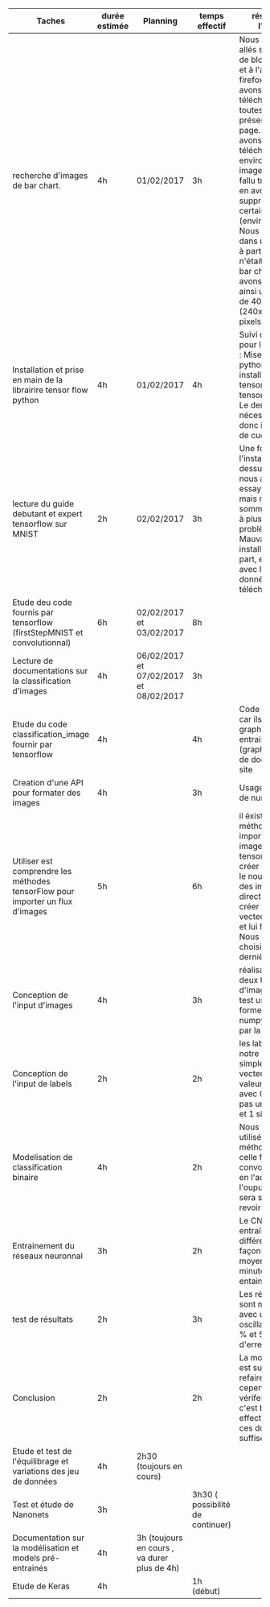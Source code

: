 | Taches                                                                         | durée  estimée | Planning                               | temps effectif | résumé de l'usage                                                                                                                                                                                                                                                                                                                                                                                                       |
|--------------------------------------------------------------------------------|----------------|----------------------------------------|----------------|-------------------------------------------------------------------------------------------------------------------------------------------------------------------------------------------------------------------------------------------------------------------------------------------------------------------------------------------------------------------------------------------------------------------------|
| recherche d'images de bar chart.                                               | 4h             | 01/02/2017                             | 3h             | Nous sommes allés sur le site de block builder, et à l'aide de firefox, nous avons pu télécharger toutes les images présentes sur la page. Nous avons ainsi télécharger environ 1200 images, qu'il a fallu trier. Nous en avons supprimer un certain nombre (environ 150). Nous avons mis dans un dossier à part ce qui n'était pas des bar chart, et avons pu garder ainsi un peu plus de 400 images (240x130 pixels). |
| Installation et prise en main de la librairire tensor flow python              | 4h             | 01/02/2017                             | 4h             | Suivi d'un tutoriel pour l'installation : Mise à jour de python 3.5, installation de tensorflow et tensorflow-gpu. Le dernier nécessite cuda, donc installation de cuda.                                                                                                                                                                                                                                                |
| lecture du guide debutant et expert tensorflow sur MNIST                       | 2h             | 02/02/2017                             | 3h             | Une fois l'installation ci dessus finie, nous avons essayé de tester, mais nous nous sommes heurtés à plusieurs problèmes : Mauvaise installation d'une part, et problème avec le jeu de donnée téléchargé.                                                                                                                                                                                                             |
| Etude deu code fournis par tensorflow (firstStepMNIST et convolutionnal)       | 6h             | 02/02/2017 et 03/02/2017               | 8h             |                                                                                                                                                                                                                                                                                                                                                                                                                         |
| Lecture de documentations sur la classification d'images                       | 4h             | 06/02/2017 et 07/02/2017 et 08/02/2017 | 3h             |                                                                                                                                                                                                                                                                                                                                                                                                                         |
| Etude du code classification_image fournir par tensorflow                      | 4h             |                                        | 4h             |     Code peu utile car ils utilisent un graphe déjà entrainné (graphdev)et peu de doc sur leur site                                                                                                                                                                                                                                                                                                                                                                                                                 |
| Creation d'une API pour formater des images                                    | 4h             |                                        | 3h             |         Usage de PIL et de numpy                                                                                                                                                                                                                                                                                                                                                                                                                |
| Utiliser est comprendre les méthodes tensorFlow pour importer un flux d'images | 5h             |                                        | 6h             |  il éxiste plusieurs méthodes pour importer des images dans tensor flow : créer une queue , le nourir avec des images directment ou créer des vecteurs numpy et lui fournir. Nous avons choisis la dernière option                                                                                                                                                                                                                                                                                                                                                                                              |
| Conception de l'input d'images                                                 | 4h             |                                        |      3h          |  réalisation de deux types d'images train et test usage sous forme d'array numpy pondéré par la couleur                                                                                                                                                                                                                                                                                                                                                                                                                       |
| Conception de l'input de labels                                                | 2h             |                                        |      2h          |  les labels de notre CNN sont simplement des vecteurs de valeurs [0-1] avec 0 si ce n'est pas un bar chart et 1 sinon                                                                                                                                                                                                                                                                                                                                                                                                                       |
| Modelisation de classification binaire                                         | 4h             |                                        |        2h        |           Nous avons utilisé la même méthode que celle faite dans convolutionnal.py en l'adaptant à l'ouput ce point sera surement à revoir.                                                                                                                                                                                                                                                                                                                                                                                                 |
| Entrainement du réseaux neuronnal                                              | 3h             |                                        |          2h      |    Le CNN a été entraîné de différentes façons avec une moyenne de 5 minutes par entainements                                                                                                                                                                                                                                                                                                                                                                                                                     |
| test de résultats                                                              | 2h             |                                        |            3h    | Les résultats sont médiocres avec une valeur oscillant entre 43 % et 56% d'erreur.                                                                                                                                                                                                                                                                                                                                                                                                                        |
| Conclusion                                                              | 2h             |                                        |              2h  | La modélisation est surement a refaire , il faut cependant vérifer que l'input c'est bien effectué et que ces données suffisent.                                                                                                                                                                                                                                                                                                                                                                                                                        |
| Etude et test de l'équilibrage et variations des jeu de données                                                   | 4h             |               2h30 (toujours en cours)                 |                |                                                                                                                                                                                                                                                                                                                                                                                                                         |
| Test et étude de Nanonets                                                              | 3h             |                                        |         3h30 ( possibilité de continuer)       |                                                                                                                                                                                                                                                                                                                                                                                                                         |
| Documentation sur la modélisation et models pré-entrainés                                                           | 4h             |             3h (toujours en cours , va durer plus de 4h)                           |                |                                                                                                                                                                                                                                                                                                                                                                                                     |
| Etude de Keras                                                        | 4h           |                                        |      1h (début)          |                                                                                                                                                                                                                                                                                                                                                                                                                         |
